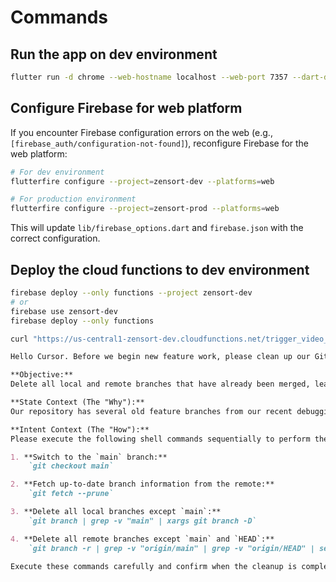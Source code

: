 # Commands

## Run the app on dev environment

```bash
flutter run -d chrome --web-hostname localhost --web-port 7357 --dart-define=FLAVOR=dev
```

## Configure Firebase for web platform

If you encounter Firebase configuration errors on the web (e.g., `[firebase_auth/configuration-not-found]`), reconfigure Firebase for the web platform:

```bash
# For dev environment
flutterfire configure --project=zensort-dev --platforms=web

# For production environment  
flutterfire configure --project=zensort-prod --platforms=web
```

This will update `lib/firebase_options.dart` and `firebase.json` with the correct configuration.

## Deploy the cloud functions to dev environment

```bash
firebase deploy --only functions --project zensort-dev
# or
firebase use zensort-dev
firebase deploy --only functions
```

```bash
curl "https://us-central1-zensort-dev.cloudfunctions.net/trigger_video_embeddings?secret=zensort-embedding-backfill-2024"

```

```markdown
Hello Cursor. Before we begin new feature work, please clean up our Git repository by deleting all stale branches.

**Objective:**
Delete all local and remote branches that have already been merged, leaving only the `main` branch.

**State Context (The "Why"):**
Our repository has several old feature branches from our recent debugging sessions. To maintain a clean and manageable Git history, these should be removed.

**Intent Context (The "How"):**
Please execute the following shell commands sequentially to perform the cleanup.

1. **Switch to the `main` branch:**
    `git checkout main`

2. **Fetch up-to-date branch information from the remote:**
    `git fetch --prune`

3. **Delete all local branches except `main`:**
    `git branch | grep -v "main" | xargs git branch -D`

4. **Delete all remote branches except `main` and `HEAD`:**
    `git branch -r | grep -v "origin/main" | grep -v "origin/HEAD" | sed 's/origin\///' | xargs -n 1 git push origin --delete`

Execute these commands carefully and confirm when the cleanup is complete.
```
